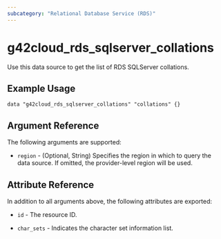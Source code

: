 ```yaml
---
subcategory: "Relational Database Service (RDS)"
---
```


# g42cloud_rds_sqlserver_collations

Use this data source to get the list of RDS SQLServer collations.

## Example Usage

```hcl
data "g42cloud_rds_sqlserver_collations" "collations" {}
```

## Argument Reference

The following arguments are supported:

* `region` - (Optional, String) Specifies the region in which to query the data source.
  If omitted, the provider-level region will be used.

## Attribute Reference

In addition to all arguments above, the following attributes are exported:

* `id` - The resource ID.

* `char_sets` - Indicates the character set information list.
